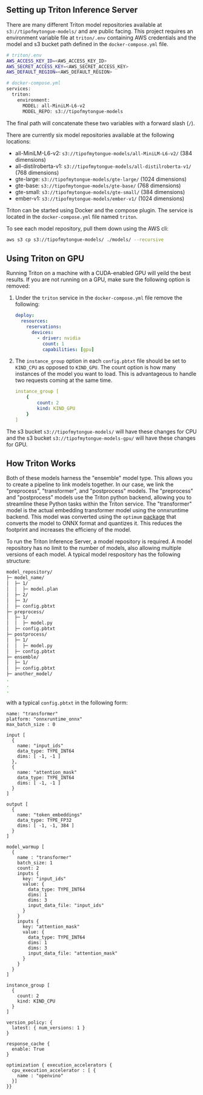 ## Setting up Triton Inference Server
There are many different Triton model repositories available at `s3://tipofmytongue-models/` and are public facing. This project requires an environment variable file at `triton/.env` containing AWS credentials and the model and s3 bucket path defined in the `docker-compose.yml` file.

```bash title="triton/.env"
# triton/.env
AWS_ACCESS_KEY_ID=<AWS_ACCESS_KEY_ID>
AWS_SECRET_ACCESS_KEY=<AWS_SECRET_ACCESS_KEY>
AWS_DEFAULT_REGION=<AWS_DEFAULT_REGION>
```

```bash title="docker-compose.yml"
# docker-compose.yml
services:
  triton:
    environment:
      MODEL: all-MiniLM-L6-v2
      MODEL_REPO: s3://tipofmytongue-models
```

The final path will concatenate these two variables with a forward slash (`/`).

There are currently six model repositories available at the following locations:
* all-MiniLM-L6-v2: `s3://tipofmytongue-models/all-MiniLM-L6-v2/` (384 dimensions)
* all-distilroberta-v1: `s3://tipofmytongue-models/all-distilroberta-v1/` (768 dimensions)
* gte-large: `s3://tipofmytongue-models/gte-large/` (1024 dimensions)
* gte-base: `s3://tipofmytongue-models/gte-base/` (768 dimensions)
* gte-small: `s3://tipofmytongue-models/gte-small/` (384 dimensions)
* ember-v1: `s3://tipofmytongue-models/ember-v1/` (1024 dimensions)

Triton can be started using Docker and the compose plugin. The service is located in the `docker-compose.yml` file named `triton`. 

To see each model repository, pull them down using the AWS cli:
```bash
aws s3 cp s3://tipofmytongue-models/ ./models/ --recursive
```

## Using Triton on GPU
Running Triton on a machine with a CUDA-enabled GPU will yeild the best results. If you are not running on a GPU, make sure the following option is removed:
1. Under the `triton` service in the `docker-compose.yml` file remove the following:

    ```yaml title="docker-compose.yml"
    deploy:
      resources:
        reservations:
          devices:
            - driver: nvidia
              count: 1
              capabilities: [gpu]
    ```

2. The `instance_group` option in each `config.pbtxt` file should be set to `KIND_CPU` as opposed to `KIND_GPU`. The count option is how many instances of the model you want to load. This is advantageous to handle two requests coming at the same time.

    ```yaml title="config.pbtxt"
    instance_group [
        {
            count: 2
            kind: KIND_GPU
        }
    ]
    ```

The s3 bucket `s3://tipofmytongue-models/` will have these changes for CPU and the s3 bucket `s3://tipofmytongue-models-gpu/` will have these changes for GPU.


## How Triton Works
Both of these models harness the "ensemble" model type. This allows you to create a pipeline to link models together. In our case, we link the "preprocess", "transformer", and "postprocess" models. The "preprocess" and "postprocess" models use the Triton python backend, allowing you to streamline these Python tasks within the Triton service. The "transformer" model is the actual embedding transformer model using the onnxruntime backend. This model was converted using the `optimum` [package](https://github.com/huggingface/optimum) that converts the model to ONNX format and quantizes it. This reduces the footprint and increases the efficieny of the model.

To run the Triton Inference Server, a model repository is required. A model repository has no limit to the number of models, also allowing multiple versions of each model. A typical model respository has the following structure:

```bash
model_repository/
├─ model_name/
│  ├─ 1/
│  │  ├─ model.plan
│  ├─ 2/
│  ├─ 3/
│  ├─ config.pbtxt
├─ preprocess/
│  ├─ 1/
│  │  ├─ model.py
│  ├─ config.pbtxt
├─ postprocess/
│  ├─ 1/
│  │  ├─ model.py
│  ├─ config.pbtxt
├─ ensemble/
│  ├─ 1/
│  ├─ config.pbtxt
├─ another_model/
.
.
.
```

with a typical `config.pbtxt` in the following form:

```text title="config.pbtxt"
name: "transformer"
platform: "onnxruntime_onnx"
max_batch_size : 0

input [
  {
    name: "input_ids"
    data_type: TYPE_INT64
    dims: [ -1, -1 ]
  },
  {
    name: "attention_mask"
    data_type: TYPE_INT64
    dims: [ -1, -1 ]
  }
]

output [
  {
    name: "token_embeddings"
    data_type: TYPE_FP32
    dims: [ -1, -1, 384 ]
  }
]

model_warmup [
  {
    name : "transformer"
    batch_size: 1
    count: 2
    inputs {
      key: "input_ids"
      value: {
        data_type: TYPE_INT64
        dims: 1
        dims: 3
        input_data_file: "input_ids"
      }
    }
    inputs {
      key: "attention_mask"
      value: {
        data_type: TYPE_INT64
        dims: 1
        dims: 3
        input_data_file: "attention_mask"
      }
    }
  }
]

instance_group [
  {
    count: 2
    kind: KIND_CPU
  }
]

version_policy: { 
  latest: { num_versions: 1 }
}

response_cache { 
  enable: True 
}

optimization { execution_accelerators {
  cpu_execution_accelerator : [ {
    name : "openvino"
  }]
}}
```